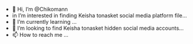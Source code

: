 - 👋 Hi, I’m @Chikomann
-  in I’m interested in finding Keisha tonasket social media platform file...
- 🌱 I’m currently learning ...
- 💞️ I’m looking to find Keisha tonasket hidden social media accounts...
- 📫 How to reach me ...

<!---
Chikomann/Chikomann is a ✨ special ✨ repository because its `README.md` (this file) appears on your GitHub profile.
You can click the Preview link to take a look at your changes.
--->
